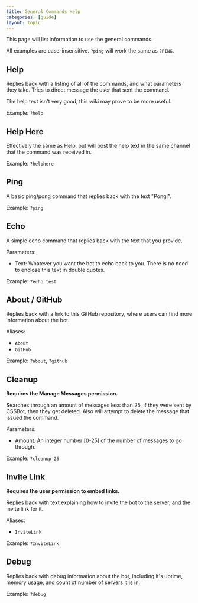 ```yaml
---
title: General Commands Help
categories: [guide]
layout: topic
---
```


This page will list information to use the general commands.

All examples are case-insensitive. `?ping` will work the same as `?PING`.

## Help

Replies back with a listing of all of the commands, and what parameters they take. Tries to direct message the user that sent the command.

The help text isn't very good, this wiki may prove to be
more useful.

Example: `?help`

## Help Here

Effectively the same as Help, but will post the help text in the same channel that the command was received in.

Example: `?helphere`

## Ping

A basic ping/pong command that replies back with the text "Pong!".

Example: `?ping`

## Echo

A simple echo command that replies back with the text that you provide.

Parameters:
 - Text: Whatever you want the bot to echo back to you.
 There is no need to enclose this text in double quotes.

Example: `?echo test`

## About / GitHub

Replies back with a link to this GitHub repository,
where users can find more information about the bot.

Aliases:
 - `About`
 - `GitHub`

Example: `?about`, `?github`

## Cleanup

**Requires the Manage Messages permission.**

Searches through an amount of messages less than 25,
if they were sent by CSSBot, then they get deleted.
Also will attempt to delete the message that issued the
command.

Parameters:
 - Amount: An integer number [0-25] of the number
 of messages to go through.

Example: `?cleanup 25`

## Invite Link

**Requires the user permission to embed links.**

Replies back with text explaining how to invite the bot to the server, and the invite link for it.

Aliases:
 - `InviteLink`

Example: `?InviteLink`

## Debug

Replies back with debug information about the bot,
including it's uptime, memory usage, and count of number
of servers it is in.

Example: `?debug`
